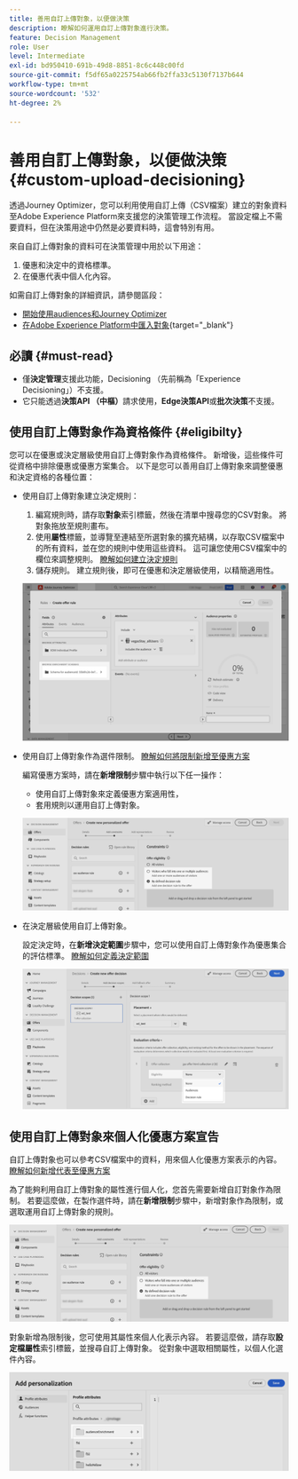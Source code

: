 ```yaml
---
title: 善用自訂上傳對象，以便做決策
description: 瞭解如何運用自訂上傳對象進行決策。
feature: Decision Management
role: User
level: Intermediate
exl-id: bd950410-691b-49d8-8851-8c6c448c00fd
source-git-commit: f5df65a0225754ab66fb2ffa33c5130f7137b644
workflow-type: tm+mt
source-wordcount: '532'
ht-degree: 2%

---
```


# 善用自訂上傳對象，以便做決策 {#custom-upload-decisioning}

透過Journey Optimizer，您可以利用使用自訂上傳（CSV檔案）建立的對象資料至Adobe Experience Platform來支援您的決策管理工作流程。 當設定檔上不需要資料，但在決策用途中仍然是必要資料時，這會特別有用。

來自自訂上傳對象的資料可在決策管理中用於以下用途：

1. 優惠和決定中的資格標準。
2. 在優惠代表中個人化內容。

如需自訂上傳對象的詳細資訊，請參閱區段：
* [開始使用audiences和Journey Optimizer](../audience/about-audiences.md)
* [在Adobe Experience Platform中匯入對象](https://experienceleague.adobe.com/zh-hant/docs/experience-platform/segmentation/ui/audience-portal#import-audience){target="_blank"}

## 必讀 {#must-read}

* 僅&#x200B;**決定管理**&#x200B;支援此功能，Decisioning （先前稱為「Experience Decisioning」）不支援。
* 它只能透過&#x200B;**決策API （中樞）**&#x200B;請求使用，**Edge決策API**&#x200B;或&#x200B;**批次決策**&#x200B;不支援。
 

## 使用自訂上傳對象作為資格條件 {#eligibilty}

您可以在優惠或決定層級使用自訂上傳對象作為資格條件。 新增後，這些條件可從資格中排除優惠或優惠方案集合。 以下是您可以善用自訂上傳對象來調整優惠和決定資格的各種位置：

* 使用自訂上傳對象建立決定規則：

   1. 編寫規則時，請存取&#x200B;**對象**&#x200B;索引標籤，然後在清單中搜尋您的CSV對象。 將對象拖放至規則畫布。
   1. 使用&#x200B;**屬性**&#x200B;標籤，並導覽至連結至所選對象的擴充結構，以存取CSV檔案中的所有資料，並在您的規則中使用這些資料。 這可讓您使用CSV檔案中的欄位來調整規則。 [瞭解如何建立決定規則](../offers/offer-library/creating-decision-rules.md)
   1. 儲存規則。 建立規則後，即可在優惠和決定層級使用，以精簡適用性。

  ![](assets/csv-rule.png)

* 使用自訂上傳對象作為選件限制。 [瞭解如何將限制新增至優惠方案](../offers/offer-library/add-constraints.md)

  編寫優惠方案時，請在&#x200B;**新增限制**&#x200B;步驟中執行以下任一操作：

   * 使用自訂上傳對象來定義優惠方案適用性，
   * 套用規則以運用自訂上傳對象。

  ![](assets/csv-offer.png)

* 在決定層級使用自訂上傳對象。

  設定決定時，在&#x200B;**新增決定範圍**&#x200B;步驟中，您可以使用自訂上傳對象作為優惠集合的評估標準。 [瞭解如何定義決定範圍](../offers/offer-activities/create-offer-activities.md#add-decision-scopes)

  ![](assets/csv-decision.png)

## 使用自訂上傳對象來個人化優惠方案宣告

自訂上傳對象也可以參考CSV檔案中的資料，用來個人化優惠方案表示的內容。 [瞭解如何新增代表至優惠方案](../offers/offer-library/add-representations.md)

為了能夠利用自訂上傳對象的屬性進行個人化，您首先需要新增自訂對象作為限制。 若要這麼做，在製作選件時，請在&#x200B;**新增限制**&#x200B;步驟中，新增對象作為限制，或選取運用自訂上傳對象的規則。

![](assets/csv-offer.png)

對象新增為限制後，您可使用其屬性來個人化表示內容。 若要這麼做，請存取&#x200B;**設定檔屬性**&#x200B;索引標籤，並搜尋自訂上傳對象。 從對象中選取相關屬性，以個人化選件內容。

![](assets/csv-perso.png)
